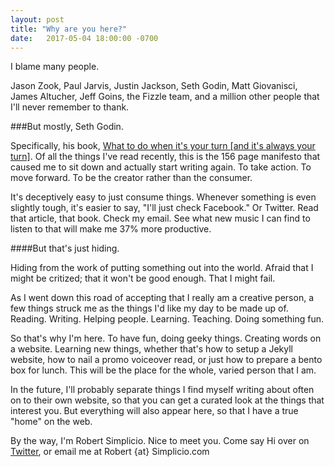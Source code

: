 ```yaml
---
layout: post
title: "Why are you here?"
date:   2017-05-04 18:00:00 -0700
---
```


I blame many people. 

Jason Zook, Paul Jarvis, Justin Jackson, Seth Godin, Matt Giovanisci, James Altucher, Jeff Goins, the Fizzle team, and a million other people that I'll never remember to thank.

###But mostly, Seth Godin.

Specifically, his book, [What to do when it's your turn [and it's always your turn]][your-turn-book]. Of all the things I've read recently, this is the 156 page manifesto that caused me to sit down and actually start writing again. To take action. To move forward. To be the creator rather than the consumer. 

It's deceptively easy to just consume things. Whenever something is even slightly tough, it's easier to say, "I'll just check Facebook." Or Twitter. Read that article, that book. Check my email. See what new music I can find to listen to that will make me 37% more productive. 

####But that's just hiding. 

Hiding from the work of putting something out into the world. Afraid that I might be critized; that it won't be good enough. That I might fail. 

As I went down this road of accepting that I really am a creative person, a few things struck me as the things I'd like my day to be made up of. Reading. Writing. Helping people. Learning. Teaching. Doing something fun.

So that's why I'm here. To have fun, doing geeky things. Creating words on a website. Learning new things, whether that's how to setup a Jekyll website, how to nail a promo voiceover read, or just how to prepare a bento box for lunch. This will be the place for the whole, varied person that I am. 

In the future, I'll probably separate things I find myself writing about often on to their own website, so that you can get a curated look at the things that interest you. But everything will also appear here, so that I have a true "home" on the web. 

By the way, I'm Robert Simplicio. Nice to meet you. Come say Hi over on [Twitter][twitter-link], or email me at Robert {at} Simplicio.com

[your-turn-book]: https://www.yourturn.link
[twitter-link]: https://twitter.com/rsimplicio